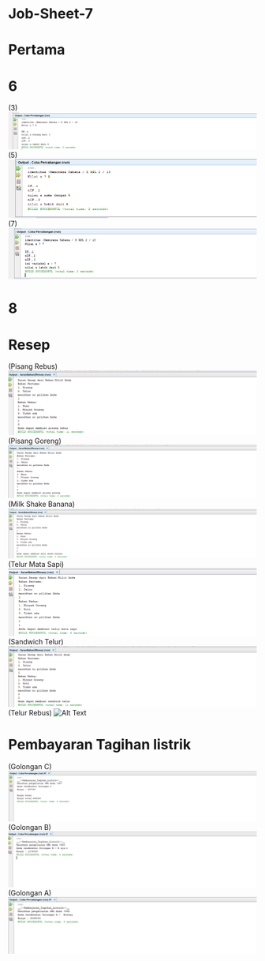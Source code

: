 # Job-Sheet-7
# Pertama
# 6
(3)
![Alt Text](https://github.com/memorezasabana/Job-Sheet-7/blob/master/2019-08-23%20(5).png)
(5)
![Alt Text](https://github.com/memorezasabana/Job-Sheet-7/blob/master/2019-08-23%20(1).png)
(7)
![Alt Text](https://github.com/memorezasabana/Job-Sheet-7/blob/master/2019-08-23%20(2).png)
# 8
# Resep
(Pisang Rebus)
![Alt Text](https://github.com/memorezasabana/Job-Sheet-7/blob/master/2019-08-29%20(5).png)
(Pisang Goreng)
![Alt Text](https://github.com/memorezasabana/Job-Sheet-7/blob/master/2019-08-29%20(6).png)
(Milk Shake Banana)
![Alt Text](https://github.com/memorezasabana/Job-Sheet-7/blob/master/2019-08-29%20(7).png)
(Telur Mata Sapi)
![Alt Text](https://github.com/memorezasabana/Job-Sheet-7/blob/master/2019-08-29%20(8).png)
(Sandwich Telur)
![Alt Text](https://github.com/memorezasabana/Job-Sheet-7/blob/master/2019-08-29%20(9).png)
(Telur Rebus)
![Alt Text]()
# Pembayaran Tagihan listrik
(Golongan C)
![Alt Text](https://github.com/memorezasabana/Job-Sheet-7/blob/master/2019-08-29%20(1).png)
(Golongan B)
![Alt Text](https://github.com/memorezasabana/Job-Sheet-7/blob/master/2019-08-29%20(2).png)
(Golongan A)
![Alt Text](https://github.com/memorezasabana/Job-Sheet-7/blob/master/2019-08-29%20(3).png)
